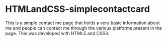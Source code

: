 # HTMLandCSS-simplecontactcard
This is a simple contact me page that holds a very basic information about me and people can contact me through the various platforms present in the page. This was developed with HTML5 and CSS3.
